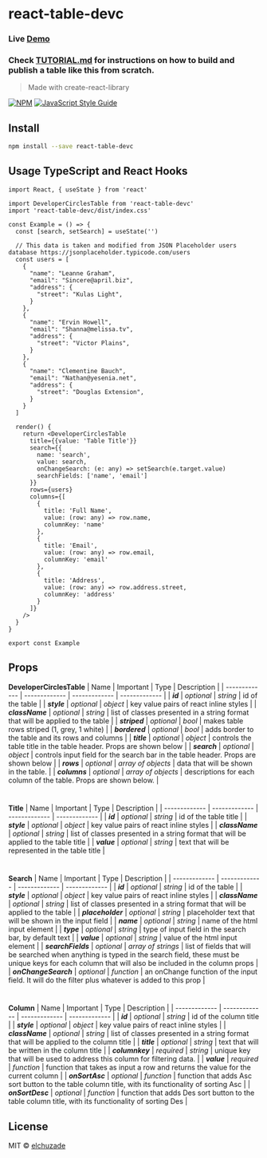 # react-table-devc

### Live [Demo](https://elchuzade.github.io)

### Check [TUTORIAL.md](https://github.com/elchuzade/react-table-devc/blob/master/TUTORIAL.md) for instructions on how to build and publish a table like this from scratch.

> Made with create-react-library

[![NPM](https://img.shields.io/npm/v/react-table-devc.svg)](https://www.npmjs.com/package/react-table-devc) [![JavaScript Style Guide](https://img.shields.io/badge/code_style-standard-brightgreen.svg)](https://standardjs.com)

## Install

```bash
npm install --save react-table-devc
```

## Usage TypeScript and React Hooks

```tsx
import React, { useState } from 'react'

import DeveloperCirclesTable from 'react-table-devc'
import 'react-table-devc/dist/index.css'

const Example = () => {
  const [search, setSearch] = useState('')
  
  // This data is taken and modified from JSON Placeholder users database https://jsonplaceholder.typicode.com/users
  const users = [
    {
      "name": "Leanne Graham",
      "email": "Sincere@april.biz",
      "address": {
        "street": "Kulas Light",
      }
    },
    {
      "name": "Ervin Howell",
      "email": "Shanna@melissa.tv",
      "address": {
        "street": "Victor Plains",
      }
    },
    {
      "name": "Clementine Bauch",
      "email": "Nathan@yesenia.net",
      "address": {
        "street": "Douglas Extension",
      }
    }
  ]
  
  render() {
    return <DeveloperCirclesTable
      title={{value: 'Table Title'}}
      search={{
        name: 'search',
        value: search,
        onChangeSearch: (e: any) => setSearch(e.target.value)
        searchFields: ['name', 'email']
      }}
      rows={users}
      columns={[
        {
          title: 'Full Name',
          value: (row: any) => row.name,
          columnKey: 'name'
        },
        {
          title: 'Email',
          value: (row: any) => row.email,
          columnKey: 'email'
        },
        {
          title: 'Address',
          value: (row: any) => row.address.street,
          columnKey: 'address'
        }
      ]}
    />
  }
}

export const Example
```
## Props
**DeveloperCirclesTable**
| Name | Important | Type | Description |
| ------------- | ------------- | ------------- | ------------- |
| ***id***  | *optional* | *string* | id of the table |
| ***style***  | *optional* | *object* | key value pairs of react inline styles |
| ***className*** | *optional* | *string* | list of classes presented in a string format that will be applied to the table |
| ***striped*** | *optional* | *bool* | makes table rows striped (1, grey, 1 white) |
| ***bordered*** | *optional* | *bool* | adds border to the table and its rows and columns |
| ***title*** | *optional* | *object* | controls the table title in the table header. Props are shown below |
| ***search*** | *optional* | *object* | controls input field for the search bar in the table header. Props are shown below |
| ***rows*** | *optional* | *array of objects* | data that will be shown in the table. |
| ***columns*** | *optional* | *array of objects* | descriptions for each column of the table. Props are shown below. |
#

**Title**
| Name | Important | Type | Description |
| ------------- | ------------- | ------------- | ------------- |
| ***id*** | *optional* | *string* | id of the table title |
| ***style*** | *optional* | *object* | key value pairs of react inline styles |
| ***className*** | *optional* | *string* | list of classes presented in a string format that will be applied to the table title |
| ***value*** | *optional* | *string* | text that will be represented in the table title |
#

**Search**
| Name | Important | Type | Description |
| ------------- | ------------- | ------------- | ------------- |
| ***id*** | *optional* | *string* | id of the table |
| ***style*** | *optional* | *object* | key value pairs of react inline styles |
| ***className*** | *optional* | *string* | list of classes presented in a string format that will be applied to the table |
| ***placeholder*** | *optional* | *string* | placeholder text that will be shown in the input field |
| ***name*** | *optional* | *string* | name of the html input element |
| ***type*** | *optional* | *string* | type of input field in the search bar, by default text |
| ***value*** | *optional* | *string* | value of the html input element |
| ***searchFields*** | *optional* | *array of strings* | list of fields that will be searched when anything is typed in the search field, these must be unique keys for each column that will also be included in the column props |
| ***onChangeSearch*** | *optional* | *function* | an onChange function of the input field. It will do the filter plus whatever is added to this prop |
#

**Column**
| Name | Important | Type | Description |
| ------------- | ------------- | ------------- | ------------- |
| ***id*** | *optional* | *string* | id of the column title |
| ***style*** | *optional* | *object* | key value pairs of react inline styles |
| ***className*** | *optional* | *string* | list of classes presented in a string format that will be applied to the column title |
| ***title*** | *optional* | *string* | text that will be written in the column title |
| ***columnkey*** | *required* | *string* | unique key that will be used to address this column for filtering data. |
| ***value*** | *required* | *function* | function that takes as input a row and returns the value for the current column |
| ***onSortAsc*** | *optional* | *function* | function that adds Asc sort button to the table column title, with its functionality of sorting Asc |
| ***onSortDesc*** | *optional* | *function* | function that adds Des sort button to the table column title, with its functionality of sorting Des |


## License

MIT © [elchuzade](https://github.com/elchuzade)
